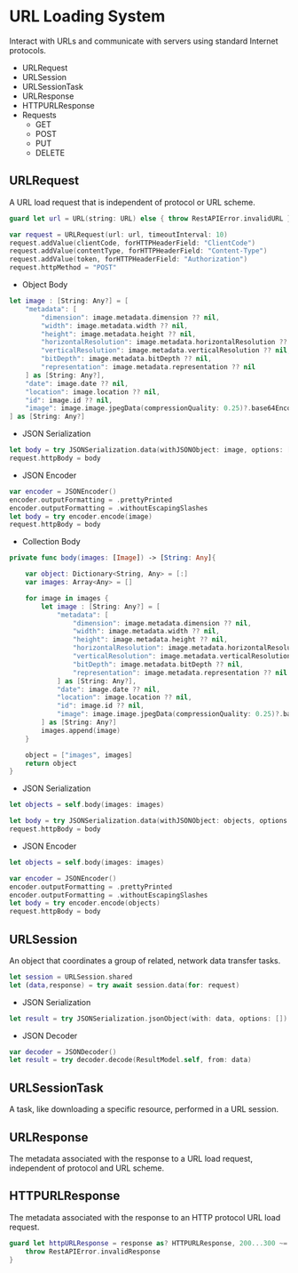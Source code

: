 # URL Loading System
Interact with URLs and communicate with servers using standard Internet protocols.

- URLRequest
- URLSession
- URLSessionTask
- URLResponse
- HTTPURLResponse
- Requests
  - GET
  - POST
  - PUT
  - DELETE

## URLRequest
A URL load request that is independent of protocol or URL scheme.
```swift
guard let url = URL(string: URL) else { throw RestAPIError.invalidURL }

var request = URLRequest(url: url, timeoutInterval: 10)
request.addValue(clientCode, forHTTPHeaderField: "ClientCode")
request.addValue(contentType, forHTTPHeaderField: "Content-Type")
request.addValue(token, forHTTPHeaderField: "Authorization")
request.httpMethod = "POST"
```

- Object Body
```swift
let image : [String: Any?] = [
    "metadata": [
        "dimension": image.metadata.dimension ?? nil,
        "width": image.metadata.width ?? nil,
        "height": image.metadata.height ?? nil,
        "horizontalResolution": image.metadata.horizontalResolution ?? nil,
        "verticalResolution": image.metadata.verticalResolution ?? nil,
        "bitDepth": image.metadata.bitDepth ?? nil,
        "representation": image.metadata.representation ?? nil
    ] as [String: Any?],
    "date": image.date ?? nil,
    "location": image.location ?? nil,
    "id": image.id ?? nil,
    "image": image.image.jpegData(compressionQuality: 0.25)?.base64EncodedString() ?? nil
] as [String: Any?] 
```
- JSON Serialization
```swift
let body = try JSONSerialization.data(withJSONObject: image, options: [.prettyPrinted, .withoutEscapingSlashes])
request.httpBody = body 
```
- JSON Encoder
```swift
var encoder = JSONEncoder()
encoder.outputFormatting = .prettyPrinted
encoder.outputFormatting = .withoutEscapingSlashes
let body = try encoder.encode(image)
request.httpBody = body 
```

- Collection Body
```swift
private func body(images: [Image]) -> [String: Any]{

    var object: Dictionary<String, Any> = [:]
    var images: Array<Any> = []

    for image in images {
        let image : [String: Any?] = [
            "metadata": [
                "dimension": image.metadata.dimension ?? nil,
                "width": image.metadata.width ?? nil,
                "height": image.metadata.height ?? nil,
                "horizontalResolution": image.metadata.horizontalResolution ?? nil,
                "verticalResolution": image.metadata.verticalResolution ?? nil,
                "bitDepth": image.metadata.bitDepth ?? nil,
                "representation": image.metadata.representation ?? nil
            ] as [String: Any?],
            "date": image.date ?? nil,
            "location": image.location ?? nil,
            "id": image.id ?? nil,
            "image": image.image.jpegData(compressionQuality: 0.25)?.base64EncodedString() ?? nil
        ] as [String: Any?]
        images.append(image)
    }

    object = ["images", images]
    return object
}
```
- JSON Serialization
```swift
let objects = self.body(images: images)

let body = try JSONSerialization.data(withJSONObject: objects, options: [.prettyPrinted, .withoutEscapingSlashes])
request.httpBody = body
```
- JSON Encoder
```swift
let objects = self.body(images: images)

var encoder = JSONEncoder()
encoder.outputFormatting = .prettyPrinted
encoder.outputFormatting = .withoutEscapingSlashes
let body = try encoder.encode(objects)
request.httpBody = body
```

## URLSession
An object that coordinates a group of related, network data transfer tasks.
```swift
let session = URLSession.shared
let (data,response) = try await session.data(for: request)
```
- JSON Serialization
```swift
let result = try JSONSerialization.jsonObject(with: data, options: []) as? [String:Any]
```
- JSON Decoder
```swift
var decoder = JSONDecoder()
let result = try decoder.decode(ResultModel.self, from: data)
```

## URLSessionTask
A task, like downloading a specific resource, performed in a URL session.



## URLResponse
The metadata associated with the response to a URL load request, independent of protocol and URL scheme.

## HTTPURLResponse
The metadata associated with the response to an HTTP protocol URL load request.
```swift
guard let httpURLResponse = response as? HTTPURLResponse, 200...300 ~= httpURLResponse.statusCode else {
    throw RestAPIError.invalidResponse
}
```

